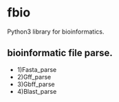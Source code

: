 # fbio
Python3 library for bioinformatics.
## bioinformatic file parse.
* 1)Fasta_parse
* 2)Gff_parse
* 3)Gbff_parse
* 4)Blast_parse

